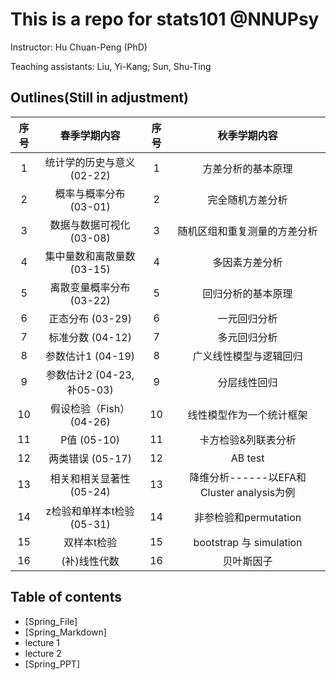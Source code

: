 # This is a repo for stats101 @NNUPsy

Instructor: Hu Chuan-Peng (PhD)

Teaching assistants: Liu, Yi-Kang; Sun, Shu-Ting

## Outlines(Still in adjustment)

| 序号 |        春季学期内容        | 序号 |               秋季学期内容                |
|:----------------:|:----------------:|:----------------:|:----------------:|
|  1   | 统计学的历史与意义 (02-22) |  1   |            方差分析的基本原理             |
|  2   |   概率与概率分布 (03-01)   |  2   |             完全随机方差分析              |
|  3   |  数据与数据可视化 (03-08)  |  3   |       随机区组和重复测量的方差分析        |
|  4   | 集中量数和离散量数 (03-15) |  4   |              多因素方差分析               |
|  5   |  离散变量概率分布(03-22)   |  5   |            回归分析的基本原理             |
|  6   |      正态分布 (03-29)      |  6   |               一元回归分析                |
|  7   |      标准分数 (04-12)      |  7   |               多元回归分析                |
|  8   |     参数估计1 (04-19)      |  8   |          广义线性模型与逻辑回归           |
|  9   | 参数估计2 (04-23, 补05-03) |  9   |               分层线性回归                |
|  10  |  假设检验（Fish）(04-26)   |  10  |         线性模型作为一个统计框架          |
|  11  |        P值 (05-10)         |  11  |            卡方检验&列联表分析            |
|  12  |      两类错误 (05-17)      |  12  |                  AB test                  |
|  13  |  相关和相关显著性 (05-24)  |  13  | 降维分析------以EFA和Cluster analysis为例 |
|  14  | z检验和单样本t检验 (05-31) |  14  |           非参检验和permutation           |
|  15  |        双样本t检验         |  15  |          bootstrap 与 simulation          |
|  16  |        (补)线性代数        |  16  |                贝叶斯因子                 |

## Table of contents

-   [Spring_File]
-   [Spring_Markdown]
-   lecture 1
-   lecture 2
-   [Spring_PPT]
